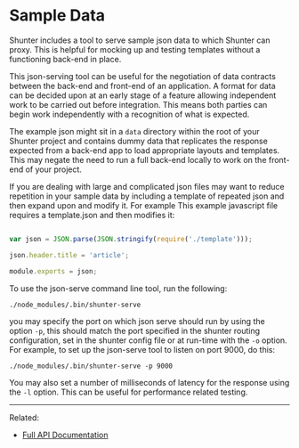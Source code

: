 
Sample Data
===========

Shunter includes a tool to serve sample json data to which Shunter can proxy. This is helpful for mocking up and testing templates without a functioning back-end in place.

This json-serving tool can be useful for the negotiation of data contracts between the back-end and front-end of an application. A format for data can be decided upon at an early stage of a feature allowing independent work to be carried out before integration. This means both parties can begin work independently with a recognition of what is expected. 

The example json might sit in a `data` directory within the root of your Shunter project and contains dummy data that replicates the response expected from a back-end app to load appropriate layouts and templates. This may negate the need to run a full back-end locally to work on the front-end of your project.

 
If you are dealing with large and complicated json files may want to reduce repetition in your sample data by including a template of repeated json and then expand upon and modify it. For example This example javascript file requires a template.json and then modifies it:


```js

var json = JSON.parse(JSON.stringify(require('./template')));

json.header.title = 'article';

module.exports = json;

```

To use the json-serve command line tool, run the following:

`./node_modules/.bin/shunter-serve`

you may specify the port on which json serve should run by using the option `-p`, this should match the port specified in the shunter routing configuration, set in the shunter config file or at run-time with the `-o` option. For example, to set up the json-serve tool to listen on port 9000, do this:


`./node_modules/.bin/shunter-serve -p 9000`

You may also set a number of milliseconds of latency for the response using the `-l` option. This can be useful for performance related testing.

---

Related:

- [Full API Documentation](../usage.md)
